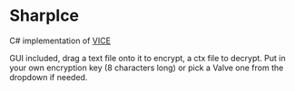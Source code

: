 # SharpIce
C# implementation of [VICE](https://developer.valvesoftware.com/wiki/VICE)

GUI included, drag a text file onto it to encrypt, a ctx file to decrypt. Put in your own encryption key (8 characters long) or pick a Valve one from the dropdown if needed.
